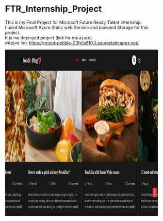 # FTR_Internship_Project
This is my Final Project for Microsoft Future Ready Talent Internship.
<br>
I used Microsoft Azure Static web Service and backend Storage for this project.
<br>
It is my deployed project (link for ms azure)
<br>
#Azure link https://proud-pebble-03fe1a510.3.azurestaticapps.net/


<img src="s1.jpg" alt="Girl in a jacket" width="800" height="550">
